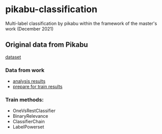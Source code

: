 # pikabu-classification
Multi-label classification by pikabu within the framework of the master's work (December 2021)

## Original data from Pikabu
[dataset](https://drive.google.com/file/d/19oiCFVNvJ_Qb7Tf3dNTDZsGHC2lvBvMf/view)

### Data from work
- [analysis results](https://drive.google.com/file/d/1bLmhsoyE0yZZfIvtmKDO9vogkMBmLvHm/view?usp=sharing)
- [prepare for train results](https://drive.google.com/file/d/19yYOpRNaYe4RlWbiUG2AXbv87qFjk-zD/view?usp=sharing)

### Train methods:
- OneVsRestClassifier
- BinaryRelevance
- ClassifierChain
- LabelPowerset